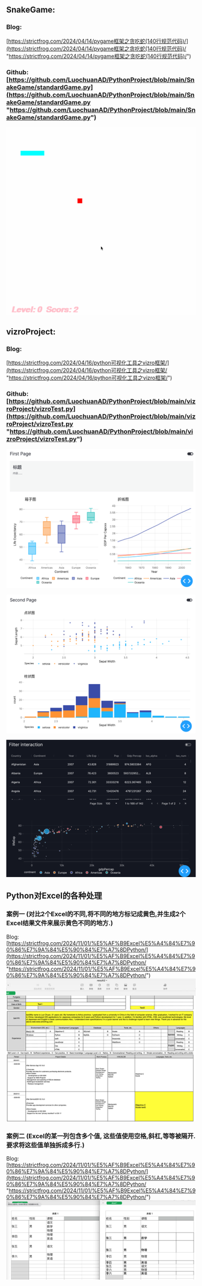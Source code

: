 ## SnakeGame:
### Blog: 
[https://strictfrog.com/2024/04/14/pygame框架之贪吃蛇(140行规范代码)/](https://strictfrog.com/2024/04/14/pygame框架之贪吃蛇(140行规范代码)/ "https://strictfrog.com/2024/04/14/pygame框架之贪吃蛇(140行规范代码)/")
### Github:[https://github.com/LuochuanAD/PythonProject/blob/main/SnakeGame/standardGame.py](https://github.com/LuochuanAD/PythonProject/blob/main/SnakeGame/standardGame.py "https://github.com/LuochuanAD/PythonProject/blob/main/SnakeGame/standardGame.py")

![](https://raw.githubusercontent.com/LuochuanAD/BlogSourceImage/master/BlogSourceImage/BlogSourceImage2024/demo.gif)



## vizroProject:
### Blog: 
[https://strictfrog.com/2024/04/16/python可视化工具之vizro框架/](https://strictfrog.com/2024/04/16/python可视化工具之vizro框架/ "https://strictfrog.com/2024/04/16/python可视化工具之vizro框架/")

### Github: [https://github.com/LuochuanAD/PythonProject/blob/main/vizroProject/vizroTest.py](https://github.com/LuochuanAD/PythonProject/blob/main/vizroProject/vizroTest.py "https://github.com/LuochuanAD/PythonProject/blob/main/vizroProject/vizroTest.py")

![](https://raw.githubusercontent.com/LuochuanAD/BlogSourceImage/master/BlogSourceImage/BlogSourceImage2024/vizro_image1.png)

![](https://raw.githubusercontent.com/LuochuanAD/BlogSourceImage/master/BlogSourceImage/BlogSourceImage2024/vizro_image2.png)

![](https://raw.githubusercontent.com/LuochuanAD/BlogSourceImage/master/BlogSourceImage/BlogSourceImage2024/vizro_image3.png)

## Python对Excel的各种处理

### 案例一 (对比2个Excel的不同,将不同的地方标记成黄色,并生成2个Excel结果文件来展示黄色不同的地方.)

Blog: 
[https://strictfrog.com/2024/11/01/%E5%AF%B9Excel%E5%A4%84%E7%90%86%E7%9A%84%E5%90%84%E7%A7%8DPython/](https://strictfrog.com/2024/11/01/%E5%AF%B9Excel%E5%A4%84%E7%90%86%E7%9A%84%E5%90%84%E7%A7%8DPython/ "https://strictfrog.com/2024/11/01/%E5%AF%B9Excel%E5%A4%84%E7%90%86%E7%9A%84%E5%90%84%E7%A7%8DPython/")
![](https://raw.githubusercontent.com/LuochuanAD/BlogSourceImage/refs/heads/master/BlogSourceImage/BlogSourceImage2024/matchExcel_screen.png)

### 案例二 (Excel的某一列包含多个值, 这些值使用空格,斜杠,等等被隔开. 要求将这些值单独拆成多行.)

Blog: 
[https://strictfrog.com/2024/11/01/%E5%AF%B9Excel%E5%A4%84%E7%90%86%E7%9A%84%E5%90%84%E7%A7%8DPython/](https://strictfrog.com/2024/11/01/%E5%AF%B9Excel%E5%A4%84%E7%90%86%E7%9A%84%E5%90%84%E7%A7%8DPython/ "https://strictfrog.com/2024/11/01/%E5%AF%B9Excel%E5%A4%84%E7%90%86%E7%9A%84%E5%90%84%E7%A7%8DPython/")
![](https://raw.githubusercontent.com/LuochuanAD/PythonProject/refs/heads/main/splitColumn/splitColumn_screenshot.png)




